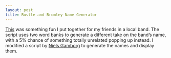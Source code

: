 ```yaml
---
layout: post
title: Rustle and Bromley Name Generator
---
```


[This](/generator) was something fun I put together for my friends in a local band. The script uses two word banks to generate a different take on the band’s name, with a 5% chance of something totally unrelated popping up instead. I modified a script by [Niels Gamborg](http://online-generator.com/) to generate the names and display them.

